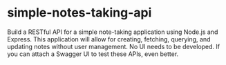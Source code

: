 # simple-notes-taking-api
Build a RESTful API for a simple note-taking application using Node.js and Express. This application will allow for creating, fetching, querying, and updating notes without user management. No UI needs to be developed. If you can attach a Swagger UI to test these APIs, even better.
